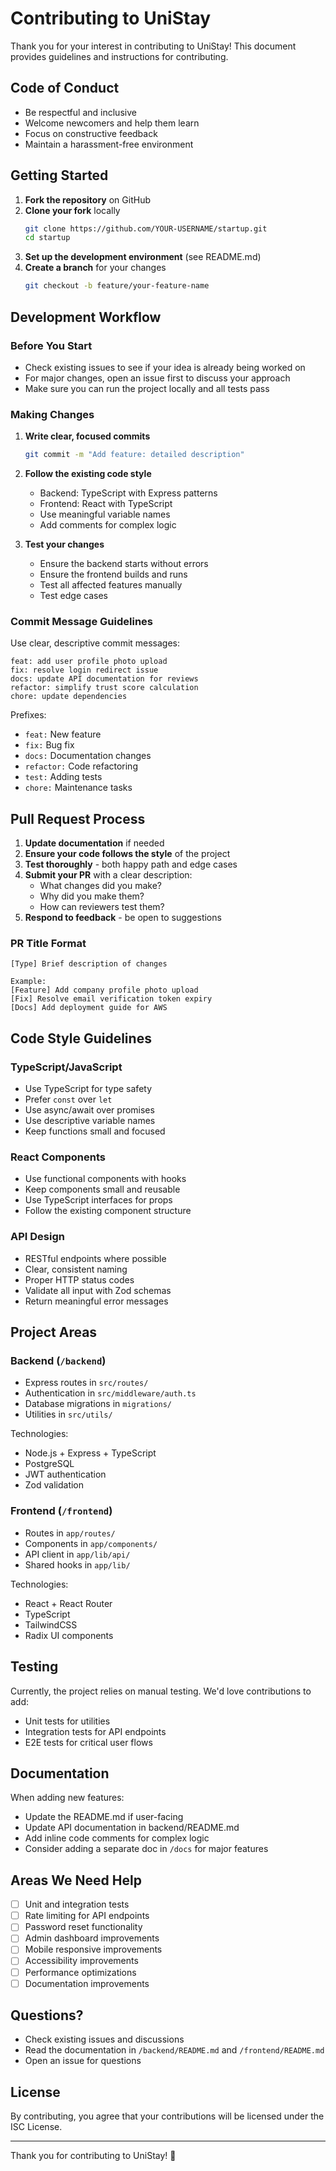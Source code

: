 # Contributing to UniStay

Thank you for your interest in contributing to UniStay! This document provides guidelines and instructions for contributing.

## Code of Conduct

- Be respectful and inclusive
- Welcome newcomers and help them learn
- Focus on constructive feedback
- Maintain a harassment-free environment

## Getting Started

1. **Fork the repository** on GitHub
2. **Clone your fork** locally
   ```bash
   git clone https://github.com/YOUR-USERNAME/startup.git
   cd startup
   ```
3. **Set up the development environment** (see README.md)
4. **Create a branch** for your changes
   ```bash
   git checkout -b feature/your-feature-name
   ```

## Development Workflow

### Before You Start

- Check existing issues to see if your idea is already being worked on
- For major changes, open an issue first to discuss your approach
- Make sure you can run the project locally and all tests pass

### Making Changes

1. **Write clear, focused commits**
   ```bash
   git commit -m "Add feature: detailed description"
   ```

2. **Follow the existing code style**
   - Backend: TypeScript with Express patterns
   - Frontend: React with TypeScript
   - Use meaningful variable names
   - Add comments for complex logic

3. **Test your changes**
   - Ensure the backend starts without errors
   - Ensure the frontend builds and runs
   - Test all affected features manually
   - Test edge cases

### Commit Message Guidelines

Use clear, descriptive commit messages:

```
feat: add user profile photo upload
fix: resolve login redirect issue
docs: update API documentation for reviews
refactor: simplify trust score calculation
chore: update dependencies
```

Prefixes:
- `feat:` New feature
- `fix:` Bug fix
- `docs:` Documentation changes
- `refactor:` Code refactoring
- `test:` Adding tests
- `chore:` Maintenance tasks

## Pull Request Process

1. **Update documentation** if needed
2. **Ensure your code follows the style** of the project
3. **Test thoroughly** - both happy path and edge cases
4. **Submit your PR** with a clear description:
   - What changes did you make?
   - Why did you make them?
   - How can reviewers test them?
5. **Respond to feedback** - be open to suggestions

### PR Title Format

```
[Type] Brief description of changes

Example:
[Feature] Add company profile photo upload
[Fix] Resolve email verification token expiry
[Docs] Add deployment guide for AWS
```

## Code Style Guidelines

### TypeScript/JavaScript

- Use TypeScript for type safety
- Prefer `const` over `let`
- Use async/await over promises
- Use descriptive variable names
- Keep functions small and focused

### React Components

- Use functional components with hooks
- Keep components small and reusable
- Use TypeScript interfaces for props
- Follow the existing component structure

### API Design

- RESTful endpoints where possible
- Clear, consistent naming
- Proper HTTP status codes
- Validate all input with Zod schemas
- Return meaningful error messages

## Project Areas

### Backend (`/backend`)

- Express routes in `src/routes/`
- Authentication in `src/middleware/auth.ts`
- Database migrations in `migrations/`
- Utilities in `src/utils/`

Technologies:
- Node.js + Express + TypeScript
- PostgreSQL
- JWT authentication
- Zod validation

### Frontend (`/frontend`)

- Routes in `app/routes/`
- Components in `app/components/`
- API client in `app/lib/api/`
- Shared hooks in `app/lib/`

Technologies:
- React + React Router
- TypeScript
- TailwindCSS
- Radix UI components

## Testing

Currently, the project relies on manual testing. We'd love contributions to add:
- Unit tests for utilities
- Integration tests for API endpoints
- E2E tests for critical user flows

## Documentation

When adding new features:
- Update the README.md if user-facing
- Update API documentation in backend/README.md
- Add inline code comments for complex logic
- Consider adding a separate doc in `/docs` for major features

## Areas We Need Help

- [ ] Unit and integration tests
- [ ] Rate limiting for API endpoints
- [ ] Password reset functionality
- [ ] Admin dashboard improvements
- [ ] Mobile responsive improvements
- [ ] Accessibility improvements
- [ ] Performance optimizations
- [ ] Documentation improvements

## Questions?

- Check existing issues and discussions
- Read the documentation in `/backend/README.md` and `/frontend/README.md`
- Open an issue for questions

## License

By contributing, you agree that your contributions will be licensed under the ISC License.

---

Thank you for contributing to UniStay! 🎉
